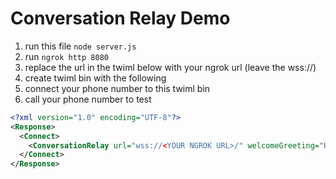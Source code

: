 # Conversation Relay Demo

1. run this file `node server.js`
1. run `ngrok http 8080`
1. replace the url in the twiml below with your ngrok url (leave the wss://)
1. create twiml bin with the following
1. connect your phone number to this twiml bin
1. call your phone number to test

```xml
<?xml version="1.0" encoding="UTF-8"?>
<Response>
  <Connect>
    <ConversationRelay url="wss://<YOUR NGROK URL>/" welcomeGreeting="Hi! Ask me anything!" />
  </Connect>
</Response>
```